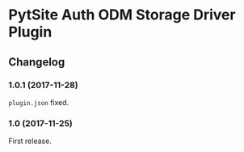 # PytSite Auth ODM Storage Driver Plugin


## Changelog


### 1.0.1 (2017-11-28)

`plugin.json` fixed.


### 1.0 (2017-11-25)

First release.
